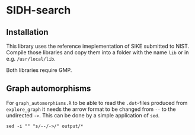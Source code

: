# SIDH-search

## Installation

This library uses the reference imeplementation of SIKE submitted to NIST. Compile those libraries and copy them into a
folder with the name `lib` or in e.g. `/usr/local/lib`.

Both libraries require GMP.

## Graph automorphisms

For `graph_automorphisms.R` to be able to read the `.dot`-files produced from `explore_graph` it needs the arrow format
to be changed from `--` to the undirected `->`. This can be done by a simple application of `sed`.

``` {shell}
sed -i "" "s/--/->/" output/*
```
